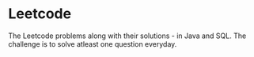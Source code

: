 # Leetcode

The Leetcode problems along with their solutions - in Java and SQL. The challenge is to solve atleast one question everyday.
